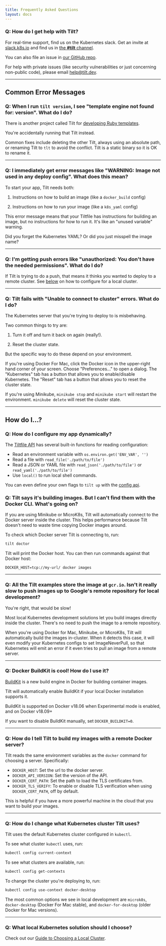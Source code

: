 ```yaml
---
title: Frequently Asked Questions
layout: docs
---
```


### Q: How do I get help with Tilt?

For real-time support, find us on the Kubernetes slack. Get an invite at [slack.k8s.io](http://slack.k8s.io) and find
us in [the **#tilt** channel](https://kubernetes.slack.com/messages/CESBL84MV/).

You can also file an issue in [our GitHub repo](https://github.com/windmilleng/tilt/issues/new).

For help with private issues (like security vulnerabilities or just concerning non-public code),
please email [help@tilt.dev](mailto:help@tilt.dev).

---

Common Error Messages
---------------------

### Q: When I run `tilt version`, I see "template engine not found for: version". What do I do?

There is another project called Tilt for
[developing Ruby templates](https://github.com/rtomayko/tilt).

You're accidentally running that Tilt instead.

Common fixes include deleting the other Tilt, always using an absolute path, or
renaming Tilt to `tlt` to avoid the conflict. Tilt is a static binary so it is OK to
rename it.

---

### Q: I immediately get error messages like "WARNING: Image not used in any deploy config". What does this mean?

To start your app, Tilt needs both:

1) Instructions on how to build an image (like a `docker_build` config)

2) Instructions on how to run your image (like a `k8s_yaml` config)

This error message means that your Tiltfile has instructions for building an image, but
no instructions for how to run it. It's like an "unused variable" warning.

Did you forget the Kubernetes YAML? Or did you just misspell the image name?

---

### Q: I'm getting push errors like "unauthorized: You don't have the needed permissions". What do I do?

If Tilt is trying to do a push, that means it thinks you wanted to deploy to a
remote cluster. See [below](faq.html#q-how-do-i-change-what-kubernetes-cluster-tilt-uses) on how
to configure for a local cluster.

---

### Q: Tilt fails with "Unable to connect to cluster" errors. What do I do?

The Kubernetes server that you're trying to deploy to is misbehaving.

Two common things to try are:

1. Turn it off and turn it back on again (really!).

2. Reset the cluster state.

But the specific way to do these depend on your environment.

If you're using Docker For Mac, click the Docker icon in the upper-right hand
corner of your screen. Choose "Preferences..." to open a dialog. The
"Kubernetes" tab has a button that allows you to enable/disable Kubernetes. The
"Reset" tab has a button that allows you to reset the cluster state.

If you're using Minikube, `minikube stop` and `minikube start` will restart the
environment. `minikube delete` will reset the cluster state.

---

How do I...?
---------------------

### Q: How do I configure my app dynamically?

The [Tiltfile API](api.html) has several built-in functions for reading configuration:

- Read an environment variable with `os.environ.get('ENV_VAR', '')`
- Read a file with `read_file('./path/to/file')`
- Read a JSON or YAML file with `read_json('./path/to/file')` or `read_yaml('./path/to/file')`
- Use `local()` to run local shell commands.

You can even define your own flags to `tilt up` with the [config api](tiltfile_config.html).

### Q: Tilt says it's building images. But I can't find them with the Docker CLI. What's going on?

If you are using Minikube or MicroK8s, Tilt will automatically connect to the
Docker server inside the cluster. This helps performance because Tilt doesn't need to waste time
copying Docker images around.

To check which Docker server Tilt is connecting to, run:

```bash
tilt doctor
```

Tilt will print the Docker host. You can then run commands against that Docker host:

```
DOCKER_HOST=tcp://my-url/ docker images
```

---

### Q: All the Tilt examples store the image at `gcr.io`. Isn't it really slow to push images up to Google's remote repository for local development?

You're right, that would be slow!

Most local Kubernetes development solutions let you build images directly inside
the cluster. There's no need to push the image to a remote repository.

When you're using Docker for Mac, Minikube, or MicroK8s, Tilt will automatically build the
images in-cluster. When it detects this case, it will even modify your
Kubernetes configs to set ImageNeverPull, so that Kubernetes will emit an error
if it even tries to pull an image from a remote server.

---

### Q: Docker BuildKit is cool! How do I use it?

[BuildKit](https://github.com/moby/buildkit) is a new build engine in
Docker for building container images.

Tilt will automatically enable BuildKit if your local Docker installation
supports it.

BuildKit is supported on Docker v18.06 when Experimental mode is enabled, and on
Docker v18.09+

If you want to disable BuildKit manually, set `DOCKER_BUILDKIT=0`.

---

### Q: How do I tell Tilt to build my images with a remote Docker server?

Tilt reads the same environment variables as the `docker` command for choosing a
server. Specifically:

- `DOCKER_HOST`: Set the url to the docker server.
- `DOCKER_API_VERSION`: Set the version of the API.
- `DOCKER_CERT_PATH`: Set the path to load the TLS certificates from.
- `DOCKER_TLS_VERIFY`: To enable or disable TLS verification when using `DOCKER_CERT_PATH`, off by default.

This is helpful if you have a more powerful machine in the cloud that you want
to build your images.

---

### Q: How do I change what Kubernetes cluster Tilt uses?

Tilt uses the default Kubernetes cluster configured in `kubectl`.

To see what cluster `kubectl` uses, run:

```bash
kubectl config current-context
```

To see what clusters are available, run:

```bash
kubectl config get-contexts
```

To change the cluster you're deploying to, run:

```bash
kubectl config use-context docker-desktop
```

The most common options we see in local development are
`microk8s`, `docker-desktop` (Docker For Mac stable), and
`docker-for-desktop` (older Docker for Mac versions).

---

### Q: What local Kubernetes solution should I choose?

Check out our [Guide to Choosing a Local Cluster](choosing_clusters.html).

